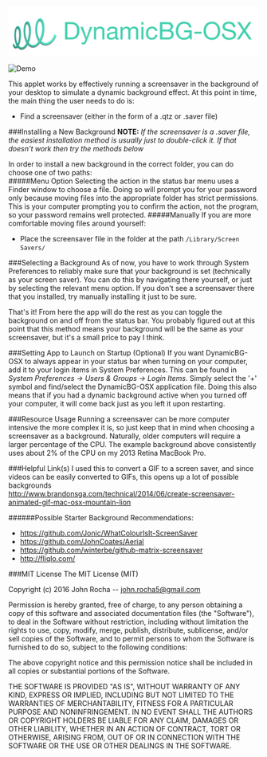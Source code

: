 ![Title](/demoFiles/title.png)

![Demo](demoFiles/demo.gif?raw=true) 

This applet works by effectively running a screensaver in the background of your desktop to simulate a dynamic background effect. At this point in time, the main thing the user needs to do is:
- Find a screensaver (either in the form of a .qtz or .saver file)

###Installing a New Background
**NOTE:** *If the screensaver is a .saver file, the easiest installation method is usually just to double-click it. If that doesn't work then try the methods below*  
  
In order to install a new background in the correct folder, you can do choose one of two paths:  
#####Menu Option
Selecting the action in the status bar menu uses a Finder window to choose a file. Doing so will prompt you for your password only because moving files into the appropriate folder has strict permissions. This is your computer prompting you to confirm the action, not the program, so your password remains well protected.
#####Manually
If you are more comfortable moving files around yourself:
- Place the screensaver file in the folder at the path `/Library/Screen Savers/`

###Selecting a Background
As of now, you have to work through System Preferences to reliably make sure that your background is set (technically as your screen saver). You can do this by navigating there yourself, or just by selecting the relevant menu option. If you don't see a screensaver there that you installed, try manually installing it just to be sure.   
  

That's it! From here the app will do the rest as you can toggle the background on and off from the status bar. You probably figured out at this point that this method means your background will be the same as your screensaver, but it's a small price to pay I think.

###Setting App to Launch on Startup (Optional)
If you want DynamicBG-OSX to always appear in your status bar when turning on your computer, add it to your login items in
System Preferences. This can be found in *System Preferences -> Users & Groups -> Login Items*. Simply select the '+' symbol and find/select the DynamicBG-OSX application file. Doing this also means that if you had a dynamic background active when you turned off your computer, it will come back just as you left it upon restarting. 

###Resource Usage
Running a screensaver can be more computer intensive the more complex it is, so just keep that in mind when choosing a screensaver as a background. Naturally, older computers will require a larger percentage of the CPU. The example background above consistently uses about 2% of the CPU on my 2013 Retina MacBook Pro. 

###Helpful Link(s)
I used this to convert a GIF to a screen saver, and since videos can be easily converted to GIFs, this opens up a lot of possible backgrounds  
http://www.brandonsga.com/technical/2014/06/create-screensaver-animated-gif-mac-osx-mountain-lion

######Possible Starter Background Recommendations:
- https://github.com/Jonic/WhatColourIsIt-ScreenSaver
- https://github.com/JohnCoates/Aerial
- https://github.com/winterbe/github-matrix-screensaver
- http://fliqlo.com/
  
###MIT License
The MIT License (MIT)

Copyright (c) 2016 John Rocha -- john.rocha5@gmail.com

Permission is hereby granted, free of charge, to any person obtaining a copy
of this software and associated documentation files (the "Software"), to deal
in the Software without restriction, including without limitation the rights
to use, copy, modify, merge, publish, distribute, sublicense, and/or sell
copies of the Software, and to permit persons to whom the Software is
furnished to do so, subject to the following conditions:

The above copyright notice and this permission notice shall be included in all
copies or substantial portions of the Software.

THE SOFTWARE IS PROVIDED "AS IS", WITHOUT WARRANTY OF ANY KIND, EXPRESS OR
IMPLIED, INCLUDING BUT NOT LIMITED TO THE WARRANTIES OF MERCHANTABILITY,
FITNESS FOR A PARTICULAR PURPOSE AND NONINFRINGEMENT. IN NO EVENT SHALL THE
AUTHORS OR COPYRIGHT HOLDERS BE LIABLE FOR ANY CLAIM, DAMAGES OR OTHER
LIABILITY, WHETHER IN AN ACTION OF CONTRACT, TORT OR OTHERWISE, ARISING FROM,
OUT OF OR IN CONNECTION WITH THE SOFTWARE OR THE USE OR OTHER DEALINGS IN THE
SOFTWARE.

